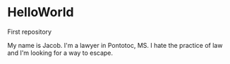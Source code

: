 # HelloWorld
First repository

My name is Jacob. I'm a lawyer in Pontotoc, MS. I hate the practice of law and I'm looking for a way to escape.
